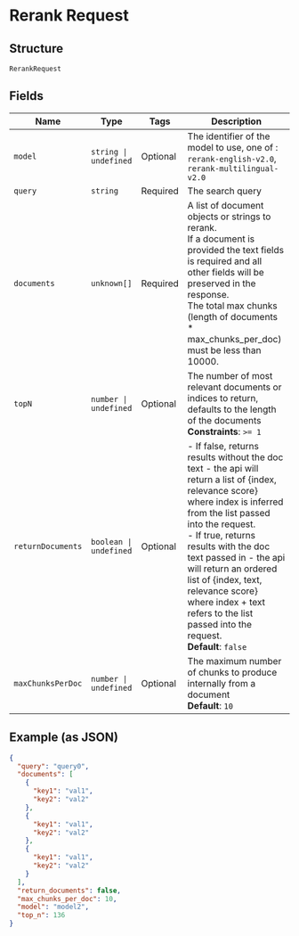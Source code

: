 
# Rerank Request

## Structure

`RerankRequest`

## Fields

| Name | Type | Tags | Description |
|  --- | --- | --- | --- |
| `model` | `string \| undefined` | Optional | The identifier of the model to use, one of : `rerank-english-v2.0`, `rerank-multilingual-v2.0` |
| `query` | `string` | Required | The search query |
| `documents` | `unknown[]` | Required | A list of document objects or strings to rerank.<br>If a document is provided the text fields is required and all other fields will be preserved in the response.<br>The total max chunks (length of documents * max_chunks_per_doc) must be less than 10000. |
| `topN` | `number \| undefined` | Optional | The number of most relevant documents or indices to return, defaults to the length of the documents<br>**Constraints**: `>= 1` |
| `returnDocuments` | `boolean \| undefined` | Optional | - If false, returns results without the doc text - the api will return a list of {index, relevance score} where index is inferred from the list passed into the request.<br>- If true, returns results with the doc text passed in - the api will return an ordered list of {index, text, relevance score} where index + text refers to the list passed into the request.<br>**Default**: `false` |
| `maxChunksPerDoc` | `number \| undefined` | Optional | The maximum number of chunks to produce internally from a document<br>**Default**: `10` |

## Example (as JSON)

```json
{
  "query": "query0",
  "documents": [
    {
      "key1": "val1",
      "key2": "val2"
    },
    {
      "key1": "val1",
      "key2": "val2"
    },
    {
      "key1": "val1",
      "key2": "val2"
    }
  ],
  "return_documents": false,
  "max_chunks_per_doc": 10,
  "model": "model2",
  "top_n": 136
}
```

